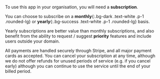 To use this app in your organisation, you will need a __subscription__.

You can choose to subscribe on a __monthly__{:.bg-dark .text-white .p-1 .rounded-lg} or __yearly__{:.bg-success .text-white .p-1 .rounded-lg} basis.

Yearly subscriptions are better value than monthly subscriptions, and also benefit from the ability to request / suggest __priority__ features and include users outside your domain.

All payments are handled securely through Stripe, and all major payment cards as accepted. You can cancel your subscription at any time, although we do not offer refunds for unused periods of service (e.g. if you cancel early) although you can continue to use the service until the end of your billed period.